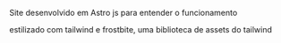 Site desenvolvido em Astro js para entender o funcionamento

estilizado com tailwind e frostbite, uma biblioteca de assets do tailwind


